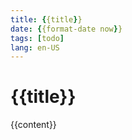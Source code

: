 ```yaml
---
title: {{title}}
date: {{format-date now}}
tags: [todo]
lang: en-US
---
```


# {{title}}

{{content}}
